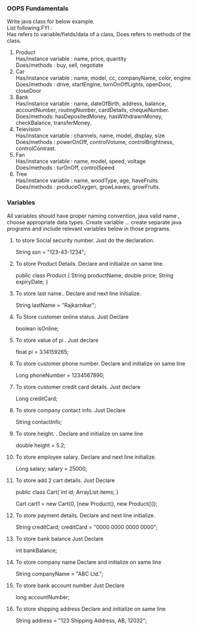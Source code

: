 ### OOPS Fundamentals

Write java class for below example. <br>
List following.FYI :<br>
Has refers to variable/fields/data of a class, Does refers to methods of the class.<br>
1) Product<br>
Has/instance variable : name, price, quantity<br>
Does/methods : buy, sell, negotiate<br>
2) Car<br>
Has/instance variable  : name, model, cc, companyName, color, engine<br>
Does/methods  : drive, startEngine, turnOnOffLights, openDoor, closeDoor<br>
3) Bank<br>
Has/instance variable  : name, dateOfBirth, address, balance, accountNumber, routingNumber, cardDetails, chequeNumber.<br>
Does/methods: hasDepositedMoney, hasWithdrawnMoney, checkBalance, transferMoney.<br>
4) Television<br>
Has/instance variable  : channels, name, model, display, size<br>
Does/methods  : powerOnOff, controlVolume, controlBrightness, controlContrast. <br>
5) Fan<br>
Has/instance variable  : name, model, speed, voltage<br>
Does/methods  : turOnOff, controlSpeed<br>
6) Tree<br>
Has/instance variable  : name, woodType, age, haveFruits.<br>
Does/methods  : produceOxygen, growLeaves, growFruits.<br>


### Variables

All variables should have proper naming convention, java valid name , choose appropriate data types.
Create variable … create separate java programs and include relevant variables below in those programs.
1) to store Social security number.  Just do the declaration. <br> 
    
    String ssn = "123-43-1234";
    
2) To store Product Details. Declare and initialize on same line. <br>

    public class Product {
    	String productName;
    	double price;
    	String expiryDate; 
	}

3) To store last name.. Declare and next line initialize. <br>
    
    String lastName = "Rajkarnikar";

4) To Store customer online status. Just Declare<br>

    boolean isOnline;

5) To store value of pi . Just declare<br>

    float pi = 3.14159265;
    
6) To store customer phone number. Declare and initialize on same line<br>

    Long phoneNumber = 1234567890;
    
7) To store customer credit card details. Just declare<br>

    Long creditCard;
    
8) To store company contact info. Just Declare <br>

    String contactInfo;
    
9) To store height. . Declare and initialize on same line<br>

    double height = 5.2;
    
10) To store employee salary. Declare and next line initialize.

    Long salary;
    salary = 25000;
    
11) To store add 2 cart details. Just Declare

	public class Cart{
		int id;
		ArrayList<Product> items;
	}
	
	Cart cart1 = new Cart(0, [new Product(), new Product()]);
	
    
12) To store payment details. Declare and next line initialize. 

	String creditCard;
	creditCard = "0000 0000 0000 0000";

13) To store bank balance Just Declare 
	
	int bankBalance;
	
14) To store company name Declare and initialize on same line 

	String companyName = "ABC Ltd.";

15) To store bank account number Just Declare 

	long accountNumber;

16) To store shipping address Declare and initialize on same line

	String address = "123 Shipping Address, AB, 12032";
	
